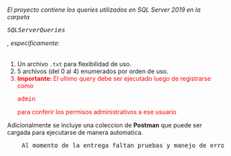 <h6>El proyecto contiene los queries utilizados en SQL Server 2019 en la carpeta <pre>SQLServerQueries</pre>, especificamente:</h6>
<ol>
	<li>Un archivo <code>.txt</code> para flexibilidad de uso.</li>
	<li>5 archivos (del 0 al 4) enumerados por orden de uso.</li>
	<li style="color:red;"><b>Importante: </b>El ultimo query debe ser ejecutado luego de registrarse como <pre>admin</pre> para conferir los permisos administrativos a ese usuario</li>
</ol>
Adicionalmente se incluye una coleccion de <b>Postman</b> que puede ser cargada para ejecutarse de manera automatica.
<pre>
	Al momento de la entrega faltan pruebas y manejo de errores. Metodos fuera de la coleccion pueden no estar propiamente manejados o causar errores.
</pre>
